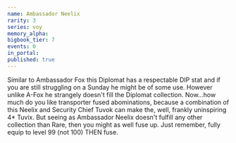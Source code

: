 ```yaml
---
name: Ambassador Neelix
rarity: 3
series: voy
memory_alpha:
bigbook_tier: 7
events: 0
in_portal:
published: true
---
```


Similar to Ambassador Fox this Diplomat has a respectable DIP stat and if you are still struggling on a Sunday he might be of some use. However unlike A-Fox he strangely doesn't fill the Diplomat collection. Now...how much do you like transporter fused abominations, because a combination of this Neelix and Security Chief Tuvok can make the, well, frankly uninspiring 4* Tuvix. But seeing as Ambassador Neelix doesn't fulfill any other collection than Rare, then you might as well fuse up. Just remember, fully equip to level 99 (not 100) THEN fuse.
